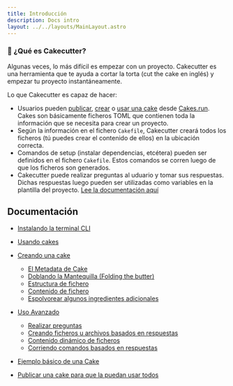 ```yaml
---
title: Introducción
description: Docs intro
layout: ../../layouts/MainLayout.astro
---
```


### 👀 ¿Qué es Cakecutter?
Algunas veces, lo más difícil es empezar con un proyecto. Cakecutter es una herramienta que te ayuda a cortar la torta (cut the cake en inglés) y empezar tu proyecto instantáneamente.

Lo que Cakecutter es capaz de hacer:
- Usuarios pueden [publicar](/es/publishing-cakes/), [crear](/es/creating-cakes/) o [usar una cake](/es/using-cakes) desde [Cakes.run](https://cakes.run). Cakes son básicamente ficheros TOML que contienen toda la información que se necesita para crear un proyecto. 
- Según la información en el fichero `Cakefile`, Cakecutter creará todos los ficheros (tú puedes crear el contenido de ellos) en la ubicación correcta.
- Comandos de setup (instalar dependencias, etcétera) pueden ser definidos en el fichero `Cakefile`. Estos comandos se corren luego de que los ficheros son generados.
- Cakecutter puede realizar preguntas al uduario y tomar sus respuestas. Dichas respuestas luego pueden ser utilizadas como variables en la plantilla del proyecto. [Lee la documentación aquí](/es/advance-usage)

## Documentación

- [Instalando la terminal CLI](/es/installation)

- [Usando cakes](/es/using-cakes)

- [Creando una cake](/es/creating-cakes)

  - [El Metadata de Cake](/es/creating-cakes/#el-metadata-de-cake)
  - [Doblando la Mantequilla (Folding the butter)](/es/creating-cakes/#doblando-la-mantequilla-folding-the-butter)
  - [Estructura de fichero](/es/creating-cakes#estructura-del-fichero)
  - [Contenido de fichero](/es/creating-cakes#contenido-del-fichero)
  - [Espolvorear algunos ingredientes adicionales](/es/creating-cakes#espolvorear-algunos-ingredientes-adicionales)

- [Uso Avanzado](/es/advanced-usage)

  - [Realizar preguntas](/es/advanced-usage#realizar-preguntas)
  - [Creando ficheros u archivos basados en respuestas](/es/advanced-usage#creando-ficheros-u-archivos-basados-en-respuestas)
  - [Contenido dinámico de ficheros](/es/advanced-usage#contenido-de-fichero-dinámico)
  - [Corriendo comandos basados en respuestas](/es/advanced-usage#corriendo-comandos-basados-en-respuestas)

- [Ejemplo básico de una Cake](/es/example)

- [Publicar una cake para que la puedan usar todos](/es/publishing-cakes)
